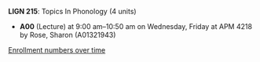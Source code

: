 **LIGN 215**: Topics In Phonology (4 units)

- **A00** (Lecture) at 9:00 am–10:50 am on Wednesday, Friday at APM 4218 by Rose, Sharon (A01321943)

[Enrollment numbers over time](./LIGN215.tsv)
